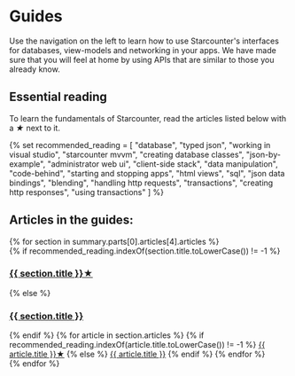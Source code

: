 # Guides

Use the navigation on the left to learn how to use Starcounter's interfaces for databases, view-models and networking in your apps. We have made sure that you will feel at home by using APIs that are similar to those you already know.

## Essential reading

To learn the fundamentals of Starcounter, read the articles listed below with a <i>&#9733;</i> next to it.

{% set recommended_reading = [
        "database",
        "typed json",
        "working in visual studio",
        "starcounter mvvm",
        "creating database classes",
        "json-by-example",
        "administrator web ui",
        "client-side stack",
        "data manipulation",
        "code-behind",
        "starting and stopping apps",
        "html views",
        "sql",
        "json data bindings",
        "blending",
        "handling http requests",
        "transactions",
        "creating http responses",
        "using transactions"
    ]
%}

<h2>Articles in the guides:</h2>

<div class="guide-articles">
    {% for section in summary.parts[0].articles[4].articles %}
        <section>
        {% if recommended_reading.indexOf(section.title.toLowerCase()) != -1 %}
            <h3><a href="../{{ section.path }}">{{ section.title }}&#9733;</a></h3>
        {% else %}
            <h3><a href="../{{ section.path }}">{{ section.title }}</a></h3>
        {% endif %}
            {% for article in section.articles %}
                {% if recommended_reading.indexOf(article.title.toLowerCase()) != -1 %}
                    <a href="../{{ article.path | urlize(9, true) | safe}}">{{ article.title }}&#9733;</a>
                {% else %}
                    <a href="../{{ article.path | urlize(9, true) | safe}}">{{ article.title }}</a>
                {% endif %}
            {% endfor %}
        </section>
    {% endfor %}
</div>